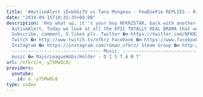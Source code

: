 ```yaml
---
title: '#AutismAlert iDubbbzTV vs Tana Mongeau - PewDiePie REPLIES - RiceGum LOSER?!'
date: "2019-09-15T10:35:35+08:00"
description: 'Hey what up, it''s your boy NFKRZSTAR, back with another episode of
  AutismAlert. Today we look at all the EPIC TOTALLY REAL DRAMA that went down recently.
  Subscribe, comment, 5 likes pls. Twitter �м https://twitter.com/NFKRZAlt ---------------------------------
  Twitch �м http://www.twitch.tv/nfkrz Facebook �м https://www.facebook.com/NFKRZ1
  Instagram �м https://instagram.com/roman_nfkrz/ Steam Group �м http://steamcommunity.com/groups/nfkrzgroup
  --------------------------------- Music: --------------------------------- Outro
  music �м MajorLeagueWobs/Holder - D I S T A N T'
url: /nfkrz/o_-y75MwQc8/
providers:
  youtube:
    id: o_-y75MwQc8
type: video
---
```

